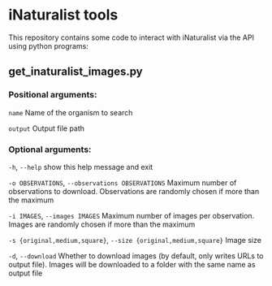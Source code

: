 # iNaturalist tools

This repository contains some code to interact with iNaturalist via the API using python programs:

## get_inaturalist_images.py 

### Positional arguments:

  `name`                  Name of the organism to search

  `output`                Output file path

### Optional arguments:

  `-h`, `--help`            show this help message and exit

  `-o OBSERVATIONS`, `--observations OBSERVATIONS`
                        Maximum number of observations to download.
                        Observations are randomly chosen if more than the
                        maximum

  `-i IMAGES`, `--images IMAGES`
                        Maximum number of images per observation. Images are
                        randomly chosen if more than the maximum

  `-s {original,medium,square}`, `--size {original,medium,square}`
                        Image size

  `-d`, `--download`        Whether to download images (by default, only writes
                        URLs to output file). Images will be downloaded to a
                        folder with the same name as output file
